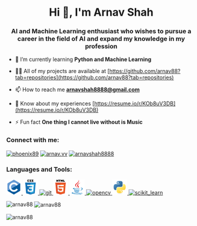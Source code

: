 <h1 align="center">Hi 👋, I'm Arnav Shah</h1>
<h3 align="center">AI and Machine Learning enthusiast who wishes to pursue a career in the field of AI and expand my knowledge in my profession</h3>

- 🌱 I’m currently learning **Python and Machine Learning**

- 👨‍💻 All of my projects are available at [https://github.com/arnav88?tab=repositories](https://github.com/arnav88?tab=repositories)

- 📫 How to reach me **arnavshah8888@gmail.com**

- 📄 Know about my experiences [https://resume.io/r/KOb8uV3DB](https://resume.io/r/KOb8uV3DB)

- ⚡ Fun fact **One thing I cannot live without is Music**

<h3 align="left">Connect with me:</h3>
<p align="left">
<a href="https://linkedin.com/in/phoenix89" target="blank"><img align="center" src="https://raw.githubusercontent.com/rahuldkjain/github-profile-readme-generator/master/src/images/icons/Social/linked-in-alt.svg" alt="phoenix89" height="30" width="40" /></a>
<a href="https://instagram.com/arnav.vv" target="blank"><img align="center" src="https://raw.githubusercontent.com/rahuldkjain/github-profile-readme-generator/master/src/images/icons/Social/instagram.svg" alt="arnav.vv" height="30" width="40" /></a>
<a href="https://www.hackerrank.com/arnavshah8888" target="blank"><img align="center" src="https://raw.githubusercontent.com/rahuldkjain/github-profile-readme-generator/master/src/images/icons/Social/hackerrank.svg" alt="arnavshah8888" height="30" width="40" /></a>
</p>

<h3 align="left">Languages and Tools:</h3>
<p align="left"> <a href="https://www.cprogramming.com/" target="_blank"> <img src="https://raw.githubusercontent.com/devicons/devicon/master/icons/c/c-original.svg" alt="c" width="40" height="40"/> </a> <a href="https://www.w3schools.com/css/" target="_blank"> <img src="https://raw.githubusercontent.com/devicons/devicon/master/icons/css3/css3-original-wordmark.svg" alt="css3" width="40" height="40"/> </a> <a href="https://git-scm.com/" target="_blank"> <img src="https://www.vectorlogo.zone/logos/git-scm/git-scm-icon.svg" alt="git" width="40" height="40"/> </a> <a href="https://www.w3.org/html/" target="_blank"> <img src="https://raw.githubusercontent.com/devicons/devicon/master/icons/html5/html5-original-wordmark.svg" alt="html5" width="40" height="40"/> </a> <a href="https://www.java.com" target="_blank"> <img src="https://raw.githubusercontent.com/devicons/devicon/master/icons/java/java-original.svg" alt="java" width="40" height="40"/> </a> <a href="https://opencv.org/" target="_blank"> <img src="https://www.vectorlogo.zone/logos/opencv/opencv-icon.svg" alt="opencv" width="40" height="40"/> </a> <a href="https://www.python.org" target="_blank"> <img src="https://raw.githubusercontent.com/devicons/devicon/master/icons/python/python-original.svg" alt="python" width="40" height="40"/> </a> <a href="https://scikit-learn.org/" target="_blank"> <img src="https://upload.wikimedia.org/wikipedia/commons/0/05/Scikit_learn_logo_small.svg" alt="scikit_learn" width="40" height="40"/> </a> </p>

<p><img align="left" src="https://github-readme-stats.vercel.app/api/top-langs?username=arnav88&show_icons=true&theme=tokyonight&hide_border=true&locale=en&layout=compact" alt="arnav88" /></p>

<p>&nbsp;<img align="center" src="https://github-readme-stats.vercel.app/api?username=arnav88&show_icons=true&theme=tokyonight&hide_border=true&locale=en" alt="arnav88" /></p>

<p><img align="center" src="https://github-readme-streak-stats.herokuapp.com/?user=arnav88&theme=dark" alt="arnav88" /></p>

